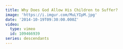 ```yaml
---
title: Why Does God Allow His Children to Suffer?
image: 'https://i.imgur.com/MuLYIpM.jpg'
date: '2014-10-19T09:30:00.000Z'
video:
  type: vimeo
  id: 109466939
series: descendants
---
```



